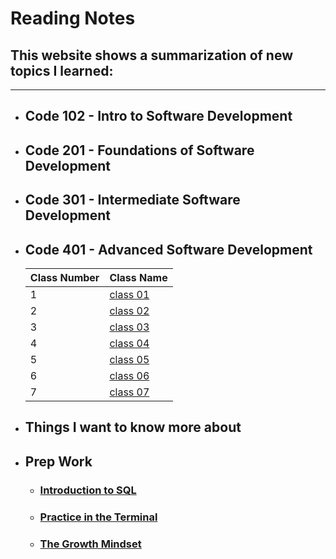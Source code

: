 # Reading Notes

## This website shows a summarization of new topics I learned:

---

- ## Code 102 - Intro to Software Development
- ## Code 201 - Foundations of Software Development
- ## Code 301 - Intermediate Software Development
- ## Code 401 - Advanced Software Development
  | Class Number | Class Name                      |
  | ------------ | ------------------------------- |
  | 1            | [class 01](/classes/class01.md) |
  | 2            | [class 02](/classes/class02.md) |
  | 3            | [class 03](/classes/class03.md) |
  | 4            | [class 04](/classes/class04.md) |
  | 5            | [class 05](/classes/class05.md) |
  | 6            | [class 06](/classes/class06.md) |
  | 7            | [class 07](/classes/class07.md) |

* ## Things I want to know more about

- ## Prep Work
  - ### [Introduction to SQL](/SQL.md)
  - ### [Practice in the Terminal](/PracticeInTheTerminal.md)
  - ### [The Growth Mindset](/The%20Growth%20Mindset.md)
